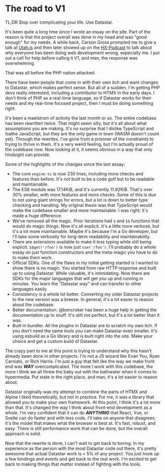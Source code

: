 # The road to V1

TL;DR Stop over complicating your life. Use Datastar.

It's been quite a long time since I wrote an essay on the site. Part of the reason is that the project overall was done in my head and was "good enough" for my needs. A while back, Carson Gross prompted me to give a talk at [Utah.js](https://www.youtube.com/watch?v=0K71AyAF6E4&t=8s&pp=ygUPdXRhaC5qcyBkZWxhbmV5) and then later showed up on the [HX-Podcast](https://www.youtube.com/watch?v=HbTFlUqELVc&t=36s&pp=ygUcaHgtcG9kIGRlbGFuZXkgaHRteCBnaWxsaWxhbg%3D%3D) to talk about why everyone has been doing web development wrong, especially me. I put out a call for help before calling it V1, and man, the response was overwhelming.

That was all before the PHP nation attacked.

There have been people that come in with their own itch and want changes to Datastar, which makes perfect sense. But all of a sudden, I'm getting PHP devs really interested, including a contributor to HTMX in the early days. I don't think of PHP as a real-time language, so if Datastar works for their needs and my real-time focused project, then I must be doing something right.

It's been a maelstrom of activity the last month or so. The entire codebase has been rewritten twice. That might seem silly, but it's all about what assumptions you are making. It's no surprise that I dislike TypeScript and loathe JavaScript, but they are the only game in town (WASM doesn't count yet). Through the rewrites, I've gone from a prisoner of the constraints to trying to thrive in them. It's a very weird feeling, but I'm actually proud of the codebase now. Now looking at it, it seems obvious in a way that only hindsight can provide.

Some of the highlights of the changes since the last essay:

* The core `engine.ts` is now 230 lines, including more checks and features than before. It's not built to be a code golf but to be readable and maintainable.
* The ES6 module was 17.14KiB, and it's currently 11.92KiB. That's over 30% smaller, with more features and more checks. Some of this is due to not using giant strings for errors, but a lot is down to better type checking and handling. My original thesis was that TypeScript would make the codebase smaller and more maintainable. I was right; it's made a huge difference.
* We've removed all the magic. Prior iterations had `$` and `$$` functions that would do magic things. Now it's all explicit. It's a little more verbose, but it's a lot more maintainable. Maybe it's because I'm a Go developer, but I'll take some verbosity for long-term readability and maintainability.
* There are extensions available to make it less typing while still being explicit. `$$get('/foo')` is now just `sse('/foo')`. I'll probably do a whole essay on just function constructors and the meta-magic you have to do to make them work.
* Official SDKs. One of the flaws in my initial getting started is I wanted to show there is no magic. You started from raw HTTP response and built up to using Datastar. While valuable, it's intimidating. Now there are SDKs for the major languages that will get you up and running in minutes. You learn the "Datastar way" and can transfer to other languages easily.
* Consistency is a whole lot better. Converting my older Datastar projects to the new version was a breeze. In general, it's a lot easier to reason about the codebase.
* Better documentation.  @bencroker has been a huge help in getting the documentation up to snuff. It's still not perfect, but it's a lot better than it was.
* Built in bundler.  All the plugins in Datastar are to scratch my own itch. If you don't need the same tools you can make Datastar even smaller.  It's using esbuild as a Go library and is built right into the site.  Make your choice and get a custom build of Datastar.

The crazy part to me at this point is trying to understand why this hasn't already been done in other projects. I'm not a JS wizard like Evan You, Ryan Carniato, or Rich Harris. I'm just a guy that felt like the way we make front end was ***WAY*** overcomplicated. The more I work with this codebase, the more I think we all threw the baby out with the bathwater when it comes to hypermedia. Put state in the right place, and man, it's a lot easier to reason about.

Datastar originally was my attempt to combine the parts of HTMX and Alpine I liked theoretically, but not in practice. For me, it was a library that allowed you to make your own framework. At this point, I think it's a lot more than that. It's changed the way I think about front-end development as a whole. I'm very confident that it can do ***ANYTHING*** that React, Vue, or Svelte can do faster and with less code. I'll take on anyone that disagrees; it's the model that makes what the browser is best at. It's fast, robust, and easy. There is still performance work that can be done, but the overall approach is solid.

Now that the rewrite is done, I can't wait to get back to boring. In my experience as the person with the most Datastar code out there, it's pretty awesome that actual Datastar work is < 5% of any project. You just hook up a few bindings and events and get back to the real work. I'm excited to get back to making things that matter instead of fighting with the tools.
